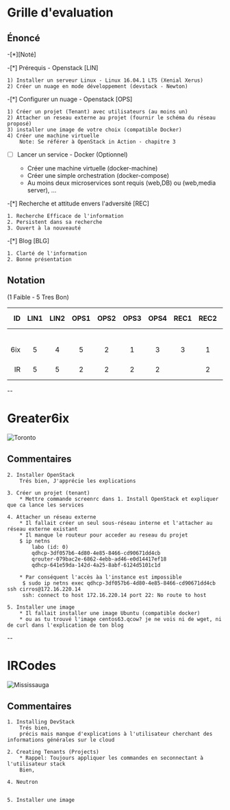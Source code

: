 # Grille d'evaluation


## Énoncé

-[*][Noté]

-[*] Prérequis - Openstack  [LIN]

    1) Installer un serveur Linux - Linux 16.04.1 LTS (Xenial Xerus)
    2) Créer un nuage en mode développement (devstack - Newton)

-[*] Configurer un nuage - Openstack  [OPS] 

    1) Créer un projet (Tenant) avec utilisateurs (au moins un)
    2) Attacher un reseau externe au projet (fournir le schéma du réseau proposé)
    3) installer une image de votre choix (compatible Docker)
    4) Créer une machine virtuelle
        Note: Se référer à OpenStack in Action - chapitre 3

-[ ] Lancer un service - Docker (Optionnel) 

    * Créer une machine virtuelle (docker-machine)
    * Créer une simple orchestration (docker-compose)
    * Au moins deux microservices sont requis (web,DB) ou (web,media server), ...

-[*] Recherche et attitude envers l'adversité [REC]

    1. Recherche Efficace de l'information
    2. Persistent dans sa recherche
    3. Ouvert à la nouveauté

-[*] Blog [BLG]

    1. Clarté de l'information
    2. Bonne présentation

## Notation 

(1 Faible - 5 Tres Bon)

| ID  |LIN1|LIN2|OPS1|OPS2|OPS3|OPS4|REC1|REC2|REC3|BLG1|BLG2| Points (11 * 5 = 55)             |
|----:|:--:|:--:|:--:|:--:|:--:|:--:|:--:|:--:|:--:|:--:|:--:|----------------------------------|  
|     |    |    |    |    |    |    |    |    |    |    |    | Comments                         |
| 6ix | 5  | 4  | 5  |  2 |  1 | 3  |  3 |  1 |  3 |  3 |  5 | (Voir ci-dessous)                |  
| IR  | 5  | 5  | 2  |  2 |  2 | 2  |    |  2 |  2 |  3 |  3 | (Voir ci-dessous)                |  

--

# Greater6ix

![Toronto](http://10.13.237.2)

## Commentaires

    2. Installer OpenStack
        Trés bien, J'apprécie les explications

    3. Créer un projet (tenant)
        * Mettre commande screenrc dans 1. Install OpenStack et expliquer que ca lance les services
        
    4. Attacher un réseau externe
        * Il fallait créer un seul sous-réseau interne et l'attacher au réseau externe existant
        * Il manque le routeur pour acceder au reseau du projet
        $ ip netns
            labo (id: 0)
            qdhcp-3df057b6-4d80-4e85-8466-cd90671dd4cb
            qrouter-079bac2e-6862-4ebb-ad46-e0d14417ef18
            qdhcp-641e59da-142d-4a25-8abf-6124d5101c1d

        * Par conséquent l'accès àa l'instance est impossible            
         $ sudo ip netns exec qdhcp-3df057b6-4d80-4e85-8466-cd90671dd4cb ssh cirros@172.16.220.14
         ssh: connect to host 172.16.220.14 port 22: No route to host
        
    5. Installer une image
        * Il fallait installer une image Ubuntu (compatible docker)
        * ou as tu trouvé l'image centos63.qcow? je ne vois ni de wget, ni de curl dans l'explication de ton blog
        


--

# IRCodes

![Mississauga](http://10.13.237.3)

## Commentaires

    1. Installing DevStack
        Trés bien, 
        précis mais manque d'explications à l'utilisateur cherchant des informations générales sur le cloud

    2. Creating Tenants (Projects)
        * Rappel: Toujours appliquer les commandes en seconnectant à l'utilisateur stack
        Bien, 
        
    4. Neutron
        
        
    5. Installer une image
